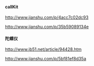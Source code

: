 #### callKit

http://www.jianshu.com/p/4acc7c02dc93


http://www.jianshu.com/p/35b59089134e

#### 陀螺仪

http://www.jb51.net/article/94428.htm

http://www.jianshu.com/p/5bf81ef8d35a

